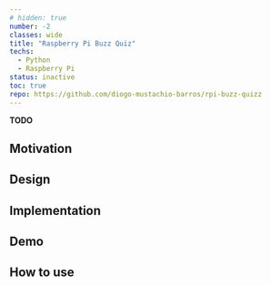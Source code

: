 ```yaml
---
# hidden: true
number: -2
classes: wide
title: "Raspberry Pi Buzz Quiz"
techs: 
  - Python
  - Raspberry Pi
status: inactive
toc: true
repo: https://github.com/diogo-mustachio-barros/rpi-buzz-quizz
---
```


<!-- ## Abstract -->
**TODO**

## Motivation

## Design

## Implementation

## Demo

## How to use
